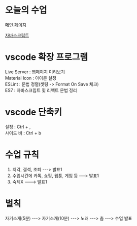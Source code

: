 # 오늘의 수업
[메인 페이지](https://hwanginji.github.io/class2024/)   

[자바스크립트](https://hwanginji.github.io/class2024/javascript/index.html)   

# vscode 확장 프로그램
Live Server : 웹페이지 미리보기   
Material Icon : 아이콘 설정   
ESLint : 문법 정렬(셋팅 -> Format On Save 체크)   
ES7 : 자바스크립트 및 리액트 문법 정리   

# vscode 단축키
설정 : Ctrl + ,   
사이드 바 : Ctrl + b   

# 수업 규칙
1. 지각, 결석, 조퇴 ---> 발표1
2. 수업시간에 카톡, 쇼핑, 웹툰, 게임 등 ---> 발표1
3. 숙제X ---> 발표1

# 벌칙
자기소개(5분) ---> 자기소개(10분) ---> 노래 ---> 춤 ---> 수업 발표